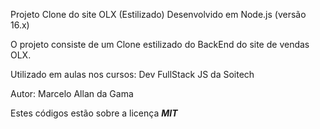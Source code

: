 Projeto Clone do site OLX (Estilizado)
Desenvolvido em Node.js (versão 16.x)


O projeto consiste de um Clone estilizado do BackEnd do site de vendas OLX.


Utilizado em aulas nos cursos:
Dev FullStack JS da Soitech

Autor: Marcelo Allan da Gama

Estes códigos estão sobre a licença ***MIT***